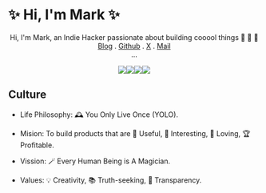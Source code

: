 # ✨ Hi, I'm Mark ✨


<!-- ## Intro -->

<div align="center">

<div>Hi, I'm Mark, an Indie Hacker passionate about building cooool things 🚀 🚀 🚀</div>

  <div>
    <a href="https://markshawn.com">Blog</a> .
    <a href="https://github.com/markshawn2020">Github</a> .
    <a href="https://x.com/mark_neurora">X</a> .
<!--     <a href="https://web.okjike.com/u/2df8ed5f-d1e4-43c2-9809-ad32058159d3">JK</a> . -->
<!--     <a href="https://okjk.co/ONe01V">JK (mobile)</a> . -->
    <a href="mailto:mark@cs-magic.com">Mail</a>
  </div>
  <div>...</div>
</div>

<!-- ## Stat -->

<div align="center">
  
![](http://github-profile-summary-cards.vercel.app/api/cards/profile-details?username=markshawn2020&theme=buefy)![](http://github-profile-summary-cards.vercel.app/api/cards/stats?username=markshawn2020&theme=buefy)![](http://github-profile-summary-cards.vercel.app/api/cards/productive-time?username=markshawn2020&theme=buefy&utcOffset=8)![](http://github-profile-summary-cards.vercel.app/api/cards/repos-per-language?username=markshawn2020&theme=buefy)
<!-- ![](http://github-profile-summary-cards.vercel.app/api/cards/most-commit-language?username=markshawn2020&theme=buefy) -->

</div>

## Culture

- Life Philosophy: 🕰️ You Only Live Once (YOLO).
- Mision: To build products that are 🚀 Useful, 🌈 Interesting, 💖 Loving, 🏆 Profitable.
- Vission: 🪄 Every Human Being is A Magician.
- Values: 💡 Creativity, 📚 Truth-seeking, 🔮 Transparency.


  <!-- 最好看的theme是 &theme=synthwave, 可惜下面的activity-graph不支持，为了统一，就使用 tokyonight 了 -->
<!-- <image src="https://github-readme-stats.vercel.app/api?username=markshawn2020&count_private=true&show_icons=true&theme=tokyonight" alt="MarkShawn's GitHub stats, source: https://github.com/anuraghazra/github-readme-stats" style="width: 100%; height: 220px;"> -->

<!-- <image src="http://github-readme-streak-stats.herokuapp.com?user=markshawn2020&theme=synthwave" alt="MarkShawn's GitHub Streak, source: https://git.io/streak-stats" style="width: 100%;"> -->

